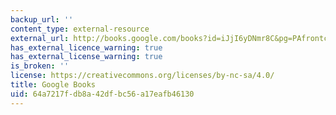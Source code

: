 ```yaml
---
backup_url: ''
content_type: external-resource
external_url: http://books.google.com/books?id=iJjI6yDNmr8C&pg=PAfrontcover
has_external_licence_warning: true
has_external_license_warning: true
is_broken: ''
license: https://creativecommons.org/licenses/by-nc-sa/4.0/
title: Google Books
uid: 64a7217f-db8a-42df-bc56-a17eafb46130
---
```

